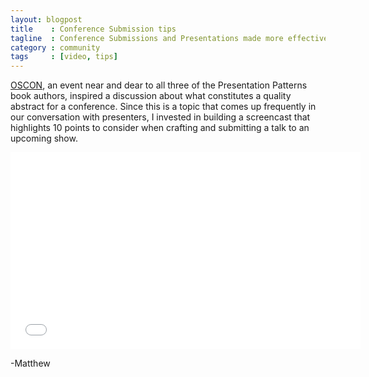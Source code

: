```yaml
---
layout: blogpost
title    : Conference Submission tips
tagline  : Conference Submissions and Presentations made more effective with 10 quick tips 
category : community
tags     : [video, tips]
---
```

[OSCON](http://oscon.com), an event near and dear to all three of the Presentation Patterns book authors, inspired a discussion about what constitutes a quality abstract for a conference. Since this is a topic that comes up frequently in our conversation with presenters, I invested in building a screencast that highlights 10 points to consider when crafting and submitting a talk to an upcoming show.

<iframe width="560" height="315" src="//www.youtube.com/embed/fJz4JJIchaY" frameborder="0" allowfullscreen="true"></iframe>

-Matthew
